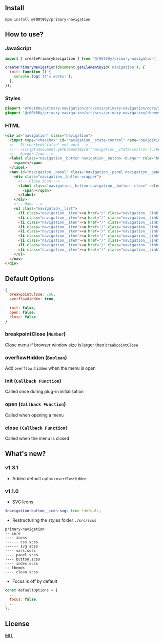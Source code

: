 ## Install
```console
npm install @r00t80y/primary-navigation
```
## How to use?

### JavaScript
```js
import { createPrimaryNavigation } from '@r00t80y/primary-navigation';

createPrimaryNavigation(document.getElementById('navigation'), {
  init: function () {
    console.log(`It's works!`);
  },
});
```

### Styles
```scss
@import '@r00t80y/primary-navigation/src/scss/primary-navigation/core/index';
@import '@r00t80y/primary-navigation/src/scss/primary-navigation/themes/clean';
```

### HTML
```html
<div id="navigation" class="navigation">
  <input type="checkbox" id="navigation__state-control" name="navigation__state-control" class="navigation__state-control" checked="false">
  <!-- If checked="false" not work -->
  <!-- <script>document.getElementById('navigation__state-control').checked = false;</script> -->
  <!-- Burger Icon -->
  <label class="navigation__button navigation__button--burger" role="button" aria-controls="navigation__panel" aria-expanded="false" aria-label="Open menu" for="navigation__state-control" tabindex="0">
    <span></span>
  </label>
  <nav id="navigation__panel" class="navigation__panel navigation__panel--left" data-visible="hidden">
    <div class="navigation__button-wrapper">
      <!-- Close Icon -->
      <label class="navigation__button navigation__button--close" role="button" aria-controls="navigation__panel" aria-expanded="false" aria-label="Close menu" for="navigation__state-control" tabindex="0">
        <span></span>
      </label>
    </div>
    <!-- Menu -->
    <ul class="navigation__list">
      <li class="navigation__item"><a href="/" class="navigation__link">Link 1</a></li>
      <li class="navigation__item"><a href="/" class="navigation__link">Link 2</a></li>
      <li class="navigation__item"><a href="/" class="navigation__link">Link 3</a></li>
      <li class="navigation__item"><a href="/" class="navigation__link">Link 4</a></li>
      <li class="navigation__item"><a href="/" class="navigation__link">Link 5</a></li>
      <li class="navigation__item"><a href="/" class="navigation__link">Link 6</a></li>
      <li class="navigation__item"><a href="/" class="navigation__link">Link 7</a></li>
      <li class="navigation__item"><a href="/" class="navigation__link">Link 8</a></li>
      <li class="navigation__item"><a href="/" class="navigation__link">Link 9</a></li>
    </ul>
  </nav>
</div>
```

## Default Options
```js
{
  breakpointClose: 756,
  overflowHidden: true,

  init: false,
  open: false,
  close: false
}
```

### breakpointClose (`Number`)
Close menu if browser window size is larger than `breakpointClose`

### overflowHidden (`Boolean`)
Add `overflow:hidden` when the menu is open

### init (`Callback Function`)
Called once during plug-in initialisation

### open (`Callback Function`)
Called when opening a menu

### close `(Callback Function)`
Called when the menu is closed

## What's new?
### v1.3.1
- Added default option `overflowHidden`
### v1.1.0
- SVG Icons
```scss
$navigation-button__icon-svg: true !default;
```
- Restructuring the styles folder `./src/scss`
```
primary-navigation
-- core
---- icons
------ css.scss
------ svg.scss
---- vars.scss
---- panel.scss
---- button.scss
---- index.scss
-- themes
---- clean.scss
```
- Focus is off by default
```js
const defaultOptions = {
  ...
  focus: false,
  ...
};
```

## License
[MIT](./LICENSE)
